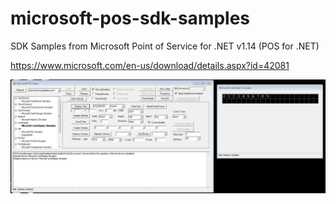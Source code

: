 # microsoft-pos-sdk-samples
SDK Samples from Microsoft Point of Service for .NET v1.14 (POS for .NET)

https://www.microsoft.com/en-us/download/details.aspx?id=42081

![Microsoft POS Tester](/Microsoft%20POS%20Tester.png)
